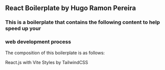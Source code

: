 ## React Boilerplate by Hugo Ramon Pereira

### This is a boilerplate that contains the following content to help speed up your
### web development process

The composition of this boilerplate is as follows:

React.js with Vite
Styles by TailwindCSS
